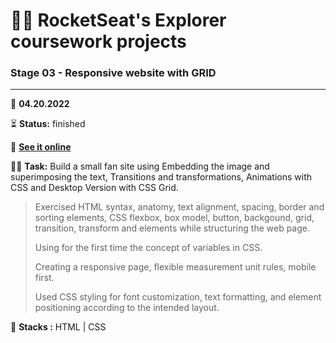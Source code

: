 # 👨‍🚀 RocketSeat's Explorer coursework projects

### Stage 03 - Responsive website with GRID

---

      
📅 **04.20.2022**

⏳ **Status:** finished

🔗 **[See it online](https://henriquedafonte.github.io/rocketseat-explorer-projects/project06/)**


👨‍💻 **Task:** Build a small fan site using Embedding the image and superimposing the text, Transitions and transformations, Animations with CSS and Desktop Version with CSS Grid.

> Exercised HTML syntax, anatomy, text alignment, spacing, border and sorting elements, CSS flexbox, box model, button, backgound, grid, transition, transform and elements while structuring the web page.
>
>Using for the first time the concept of variables in CSS.
>
> Creating a responsive page, flexible measurement unit rules, mobile first.
>
> Used CSS styling for font customization, text formatting, and element positioning according to the intended layout.

🌱 **Stacks :** HTML | CSS
